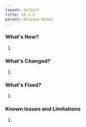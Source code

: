 ```yaml
---
layout: default
title: v9.1.1
parent: Release Notes
---
```


### What's New?
1. 

### What's Changed?
1. 

### What's Fixed?
1. 

### Known Issues and Limitations
1. 
